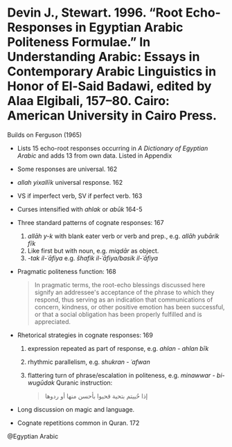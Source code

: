 # Devin J., Stewart. 1996. “Root Echo-Responses in Egyptian Arabic Politeness Formulae.” In Understanding Arabic: Essays in Contemporary Arabic Linguistics in Honor of El-Said Badawi, edited by Alaa Elgibali, 157–80. Cairo: American University in Cairo Press.

Builds on Ferguson (1965)

- Lists 15 echo-root responses occurring in *A Dictionary of Egyptian Arabic* and adds 13 from own data. Listed in Appendix

- Some responses are universal. 162

- *allah yixallīk* universal response. 162

- VS if imperfect verb, SV if perfect verb. 163

- Curses intensified with *ahlak* or *abūk* 164-5

- Three standard patterns of cognate responses: 167
   1. *allāh y-k* with blank eater verb or verb and prep., e.g. *allāh yubārik fīk*
   2. Like first but with noun, e.g. *miqdār* as object.
   3. *-tak il-ʿāfiya* e.g. *šhafik il-ʿāfiya/basik il-ʿāfiya*

- Pragmatic politeness function: 168

    > In pragmatic terms, the root-echo blessings discussed here signify an addressee's acceptance of the phrase to which they respond, thus serving as an indication that communications of concern, kindness, or other positive emotion has been successful, or that a social obligation has been properly fulfilled and is appreciated.

- Rhetorical strategies in cognate responses: 169
    1. expression repeated as part of response, e.g. *ahlan - ahlan bīk*
    2. rhythmic parallelism, e.g. *shukran - ʿafwan* 
    3. flattering turn of phrase/escalation in politeness, e.g. *minawwar - bi-wugūdak* Quranic instruction:

        > إذا حُييتم بتحية قحيوا بأحسن منها أو ردوها

- Long discussion on magic and language.

- Cognate repetitions common in Quran. 172 

@Egyptian Arabic
